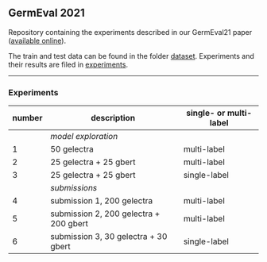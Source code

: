 ## GermEval 2021

Repository containing the experiments described in our GermEval21 paper ([available online](http://)).

The train and test data can be found in the folder [dataset](./dataset).
Experiments and their results are filed in [experiments](./experiments). 

---
### Experiments

|number|description|single- or multi-label|
|---|---|---|
| |*model exploration*| |
|1|50 gelectra|multi-label|
|2|25 gelectra + 25 gbert|multi-label|
|3|25 gelectra + 25 gbert|single-label|
| |*submissions*| |
|4|submission 1, 200 gelectra|multi-label|
|5|submission 2, 200 gelectra + 200 gbert|multi-label|
|6|submission 3, 30 gelectra + 30 gbert|single-label|